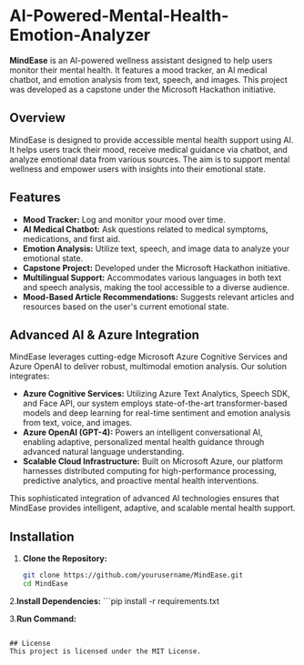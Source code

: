 # AI-Powered-Mental-Health-Emotion-Analyzer

**MindEase** is an AI-powered wellness assistant designed to help users monitor their mental health. It features a mood tracker, an AI medical chatbot, and emotion analysis from text, speech, and images. This project was developed as a capstone under the Microsoft Hackathon initiative.

## Overview
MindEase is designed to provide accessible mental health support using AI. It helps users track their mood, receive medical guidance via chatbot, and analyze emotional data from various sources. The aim is to support mental wellness and empower users with insights into their emotional state.

## Features
- **Mood Tracker:** Log and monitor your mood over time.
- **AI Medical Chatbot:** Ask questions related to medical symptoms, medications, and first aid.
- **Emotion Analysis:** Utilize text, speech, and image data to analyze your emotional state.
- **Capstone Project:** Developed under the Microsoft Hackathon initiative.
- **Multilingual Support:** Accommodates various languages in both text and speech analysis, making the tool accessible to a diverse audience.
- **Mood-Based Article Recommendations:** Suggests relevant articles and resources based on the user's current emotional state.

## Advanced AI & Azure Integration

MindEase leverages cutting-edge Microsoft Azure Cognitive Services and Azure OpenAI to deliver robust, multimodal emotion analysis. Our solution integrates:

- **Azure Cognitive Services:** Utilizing Azure Text Analytics, Speech SDK, and Face API, our system employs state-of-the-art transformer-based models and deep learning for real-time sentiment and emotion analysis from text, voice, and images.
- **Azure OpenAI (GPT-4):** Powers an intelligent conversational AI, enabling adaptive, personalized mental health guidance through advanced natural language understanding.
- **Scalable Cloud Infrastructure:** Built on Microsoft Azure, our platform harnesses distributed computing for high-performance processing, predictive analytics, and proactive mental health interventions.

This sophisticated integration of advanced AI technologies ensures that MindEase provides intelligent, adaptive, and scalable mental health support.

## Installation

1. **Clone the Repository:**

   ```bash
   git clone https://github.com/yourusername/MindEase.git
   cd MindEase

 2.**Install Dependencies:**
    ```pip install -r requirements.txt
    
 3.**Run Command:**
   ```streamlit run Home.py

## License
This project is licensed under the MIT License.
